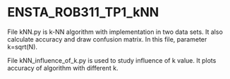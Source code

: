 # ENSTA_ROB311_TP1_kNN

File kNN.py is k-NN algorithm with implementation in two data sets. It also calculate accuracy and draw confusion matrix. In this file, parameter k=sqrt(N).

File kNN_influence_of_k.py is used to study influence of k value. It plots accuracy of algorithm with different k.
